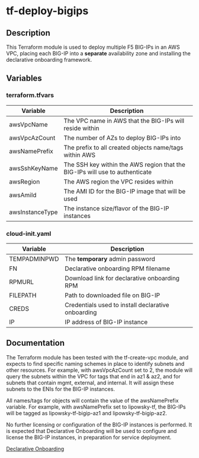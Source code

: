 # tf-deploy-bigips

## Description

This Terraform module is used to deploy multiple F5 BIG-IPs in an AWS VPC, placing each BIG-IP into a **separate** availability zone and installing the declarative onboarding framework.

## Variables

### terraform.tfvars

| Variable | Description |
| -------- | ----------- |
| awsVpcName | The VPC name in AWS that the BIG-IPs will reside within |
| awsVpcAzCount | The number of AZs to deploy BIG-IPs into |
| awsNamePrefix | The prefix to all created objects name/tags within AWS |
| awsSshKeyName | The SSH key within the AWS region that the BIG-IPs will use to authenticate |
| awsRegion | The AWS region the VPC resides within |
| awsAmiId | The AMI ID for the BIG-IP image that will be used |
| awsInstanceType | The instance size/flavor of the BIG-IP instances |

### cloud-init.yaml

| Variable | Description |
| -------- | ----------- |
| TEMPADMINPWD | The **temporary** admin password |
| FN | Declarative onboarding RPM filename |
| RPMURL | Download link for declarative onboarding RPM |
| FILEPATH | Path to downloaded file on BIG-IP |
| CREDS | Credentials used to install declarative onboarding |
| IP | IP address of BIG-IP instance |

## Documentation

The Terraform module has been tested with the tf-create-vpc module, and expects to find specific naming schemes in place to identify subnets and other resources.  For example, with awsVpcAzCount set to 2, the module will query the subnets within the VPC for tags that end in az1 & az2, and for subnets that contain mgmt, external, and internal.  It will assign these subnets to the ENIs for the BIG-IP instances.

All names/tags for objects will contain the value of the awsNamePrefix variable.  For example, with awsNamePrefix set to lipowsky-tf, the BIG-IPs will be tagged as lipowsky-tf-bigip-az1 and lipowsky-tf-bigip-az2.

No further licensing or configuration of the BIG-IP instances is performed.  It is expected that Declarative Onboarding will be used to configure and license the BIG-IP instances, in preparation for service deployment.

[Declarative Onboarding](https://clouddocs.f5.com/products/extensions/f5-declarative-onboarding/latest/)